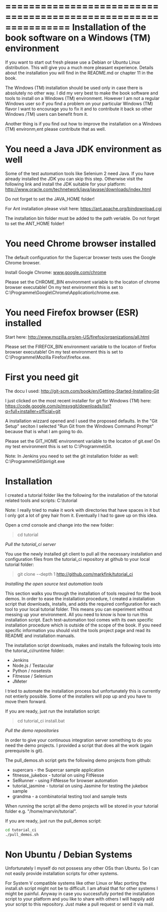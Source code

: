 ===============================================================
Installation of the book software on a Windows (TM) environment
===============================================================

If you want to start out fresh please use a Debian or Ubuntu Linux distribution. This will give you a much more pleasant experience. Details about the installation you will find in the README.md or chapter 11 in the book. 

The Windows (TM) installation should be used only in case there is absolutely no other way. I did my very best to make the book software and tools to install on a Windows (TM) environment. However I am not a regular Windows user so if you find a problem on your particular Windows (TM) flavor I want to encourage you to fix it and to contribute it back so other Windows /TM) users can benefit from it. 

Another thing is if you find out how to improve the installation on a Windows (TM) environm,ent please contribute that as well.


You need a Java JDK environment as well
=======================================

Some of the test automation tools like Selenium 2 need Java. If you have already installed the JDK you can skip this step. Otherwise visit the following link and install the JDK suitable for your platform:
http://www.oracle.com/technetwork/java/javase/downloads/index.html

Do not forget to set the JAVA_HOME folder!

For Ant installation please visit here:
https://ant.apache.org/bindownload.cgi

The installation bin folder must be added to the path veriable. Do not forget to set the ANT_HOME folder!


You need Chrome browser installed
=================================

The default configuration for the Supercar browser tests uses the Google Chrome browser. 

Install Google Chrome:
www.google.com/chrome

Please set the CHROME_BIN environment variable to the locaton of chrome browser executable!
On my test environment this is set to C:\Programme\Google\Chrome\Application\chrome.exe.


You need Firefox browser (ESR) installed
========================================

Start here:
http://www.mozilla.org/en-US/firefox/organizations/all.html

Please set the FIREFOX_BIN environment variable to the locaton of firefox browser executable!
On my test environment this is set to C:\Programme\Mozilla Firefox\firefox.exe.


First you need git
==================

The docu I used:
http://git-scm.com/book/en/Getting-Started-Installing-Git

I just clicked on the most recent installer for git for Windows (TM) here:
https://code.google.com/p/msysgit/downloads/list?q=full+installer+official+git

A installation wizzard opened and I used the proposed defaults. In the "Git Setup" seciton I selected "Run Git from the Windows Command Prompt" because that is what I am going to do.

Please set the GIT_HOME environment variable to the locaton of git.exe!
On my test environment this is set to C:\Programme\Git.

Note: In Jenkins you need to set the git installation folder as well: C:\Programme\Git\bin\git.exe


Installation
============

I created a tutorial folder like the following for the installation of the tutorial related tools and scripts:
C:\tutorial

Note: I really tried to make it work with directories that have spaces in it but I only got a lot of grey hair from it. Eventually I had to gave up on this idea.

Open a cmd console and change into the new folder:
>cd tutorial

*Pull the tutorial_ci server*

You use the newly installed git client to pull all the necessary installation and configuration files from the tutorial_ci repository at github to your local tutorial folder:
>git clone --depth 1 http://github.com/markfink/tutorial_ci

*Installing the open source test automation tools*

This section walks you through the installation of tools required for the book demos. In order to ease the installation procedure, I created a installation script that downloads, installs, and adds the required configuration for each tool to your local tutorial folder. This means you can experiment without messing up your environment. All you need to know is how to run this installation script. Each test-automation tool comes with its own specific installation procedure which is outside of the scope of the book. If you need specific information you should visit the tools project page and read its README and installation manuals.

The installation script downloads, makes and installs the following tools into the tutorial_ci/runtime folder:

* Jenkins
* Node.js / Testacular
* Python / nosetests
* Fitnesse / Selenium
* JMeter

I tried to automate the installation process but unfortunately this is currently not entierly possible. Some of the installers will pop up and you have to move them forward.

If you are ready, just run the installation script:
>cd tutorial_ci
>install.bat


*Pull the demo repositories*

In order to give your continuous integration server something to do you need the demo projects. I provided a script that does all the work (again prerequisite is git).

The pull_demos.sh script gets the following demo projects from github:

* supercars - the Supercar sample application
* fitnesse_jukebox - tutorial on using FitNesse
* SelRunner - using FitNesse for browser automation
* tutorial_jasmine - tutorial on using Jasmine for testing the jukebox sample
* grandma - a combinatorial testing tool and sample tests

When running the script all the demo projects will be stored in your tutorial folder e.g. "/home/marvin/tutorial".

If you are ready, just run the pull_demos script:

```bash
cd tutorial_ci
./pull_demos.sh
```

Non Ubuntu / Debian Systems
===========================

Unfortunately I myself do not possess any other OSs than Ubuntu. So I can not easily provide installation scripts for other systems.

For System V compatible systems like other Linux or Mac porting the install.sh script might not be to difficult. I am afraid that for other systems I might be painful. Anyway in case you successfully ported the installation script to your platform and you like to share with others I will happily add your script to this repository. Just make a pull request or send it via mail.




